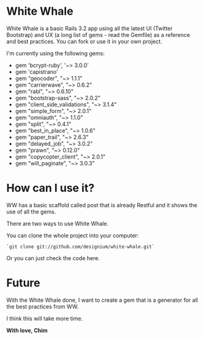 White Whale
========================

White Whale is a basic Rails 3.2 app using all the latest UI (Twitter Bootstrap) and UX (a long list of gems - read the Gemfile) as a reference and best practices. You can fork or use it in your own project.

I'm currently using the following gems:

- gem 'bcrypt-ruby', '~> 3.0.0'
- gem 'capistrano'
- gem "geocoder", "~> 1.1.1"
- gem "carrierwave", "~> 0.6.2"
- gem "rabl", "~> 0.6.10"
- gem "bootstrap-sass", "~> 2.0.2"
- gem "client_side_validations", "~> 3.1.4"
- gem "simple_form", "~> 2.0.1"
- gem "omniauth", "~> 1.1.0"
- gem "split", "~> 0.4.1"
- gem "best_in_place", "~> 1.0.6"
- gem "paper_trail", "~> 2.6.3"
- gem "delayed_job", "~> 3.0.2"
- gem "prawn", "~> 0.12.0"
- gem "copycopter_client", "~> 2.0.1"
- gem "will_paginate", "~> 3.0.3"

How can I use it?
============================

WW has a basic scaffold called post that is already Restful and it shows the use of all the gems.


There are two ways to use White Whale.

You can clone the whole project into your computer:

    `git clone git://github.com/designium/white-whale.git`
    
Or you can just check the code here.


Future
=========================

With the White Whale done, I want to create a gem that is a generator for all the best practices from WW.

I think this will take more time.


__With love, Chim__